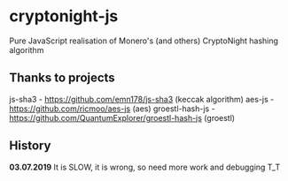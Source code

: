 # cryptonight-js
Pure JavaScript realisation of Monero's (and others) CryptoNight hashing algorithm

## Thanks to projects
js-sha3 - https://github.com/emn178/js-sha3 (keccak algorithm)
aes-js - https://github.com/ricmoo/aes-js (aes)
groestl-hash-js - https://github.com/QuantumExplorer/groestl-hash-js (groestl)

## History
**03.07.2019** It is SLOW, it is wrong, so need more work and debugging T_T 
